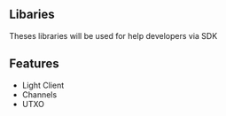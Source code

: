 ## Libaries

Theses libraries will be used for help developers via SDK

## Features

- Light Client
- Channels
- UTXO
